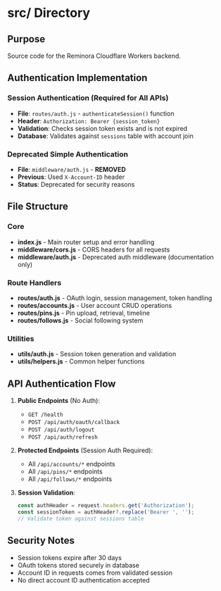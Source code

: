 # src/ Directory

## Purpose
Source code for the Reminora Cloudflare Workers backend.

## Authentication Implementation

### Session Authentication (Required for All APIs)
- **File**: `routes/auth.js` - `authenticateSession()` function
- **Header**: `Authorization: Bearer {session_token}`
- **Validation**: Checks session token exists and is not expired
- **Database**: Validates against `sessions` table with account join

### Deprecated Simple Authentication
- **File**: `middleware/auth.js` - **REMOVED**
- **Previous**: Used `X-Account-ID` header 
- **Status**: Deprecated for security reasons

## File Structure

### Core
- **index.js** - Main router setup and error handling
- **middleware/cors.js** - CORS headers for all requests
- **middleware/auth.js** - Deprecated auth middleware (documentation only)

### Route Handlers
- **routes/auth.js** - OAuth login, session management, token handling
- **routes/accounts.js** - User account CRUD operations
- **routes/pins.js** - Pin upload, retrieval, timeline
- **routes/follows.js** - Social following system

### Utilities
- **utils/auth.js** - Session token generation and validation
- **utils/helpers.js** - Common helper functions

## API Authentication Flow

1. **Public Endpoints** (No Auth):
   - `GET /health`
   - `POST /api/auth/oauth/callback`
   - `POST /api/auth/logout`
   - `POST /api/auth/refresh`

2. **Protected Endpoints** (Session Auth Required):
   - All `/api/accounts/*` endpoints
   - All `/api/pins/*` endpoints  
   - All `/api/follows/*` endpoints

3. **Session Validation**:
   ```javascript
   const authHeader = request.headers.get('Authorization');
   const sessionToken = authHeader?.replace('Bearer ', '');
   // Validate token against sessions table
   ```

## Security Notes
- Session tokens expire after 30 days
- OAuth tokens stored securely in database
- Account ID in requests comes from validated session
- No direct account ID authentication accepted